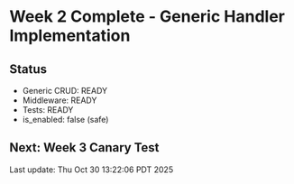 # Week 2 Complete - Generic Handler Implementation

## Status
- Generic CRUD: READY
- Middleware: READY  
- Tests: READY
- is_enabled: false (safe)

## Next: Week 3 Canary Test

Last update: Thu Oct 30 13:22:06 PDT 2025
